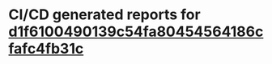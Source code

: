 # CI/CD generated reports for [d1f6100490139c54fa80454564186cfafc4fb31c](https://github.com/hydephp/develop/commit/d1f6100490139c54fa80454564186cfafc4fb31c)
